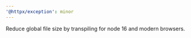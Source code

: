 ```yaml
---
'@httpx/exception': minor
---
```


Reduce global file size by transpiling for node 16 and modern browsers.

